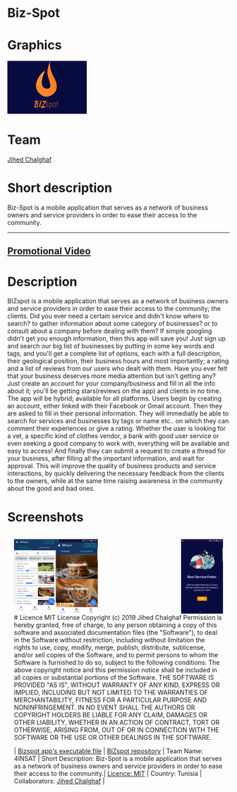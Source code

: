 # Biz-Spot

# Graphics
![alt text](https://github.com/JihedChalghaf/Biz-Spot/blob/master/Assets/Promo%20Graphic%20Default.png)

# Team
[Jihed Chalghaf](https://github.com/jihedchalghaf)

# Short description
Biz-Spot is a mobile application that serves as a network of business owners and service providers in order to ease their access to the community.

-----------------------
[Promotional Video](https://youtu.be/)
-----------------------

# Description
BIZspot is a mobile application that serves as a network of business owners and service providers in order to ease their access to the community; the clients.
Did you ever need a certain service and didn't know where to search? to gather information about some category of businesses? or to consult about a company before dealing with them?
If simple googling didn't get you enough information, then this app will save you!
Just sign up and search our big list of businesses by putting in some key words and tags, and you'll get a complete list of options, each with a full description, their geological position, their business hours and most importantly; a rating and a list of reviews from our users who dealt with them.
Have you ever felt that your business deserves more media attention but isn't getting any?
Just create an account for your company/business and fill in all the info about it; you'll be getting stars(reviews on the app) and clients in no time.
The app will be hybrid; available for all platforms.
Users begin by creating an account, either linked with their Facebook or Gmail account.
Then they are asked to fill in their personal information.
They will immediatly be able to search for services and businesses by tags or name etc.. on which they can comment their experiences or give a rating. Whether the user is looking for a vet, a specific kind of clothes vendor, a bank with good user service or even seeking a good company to work with, everything will be available and easy to access!
And finally they can submit a request to create a thread for your business, after filling all the important information, and wait for approval.
This will improve the quality of business products and service interactions, by quickly delivering the necessary feedback from the clients to the owners, while at the same time raising awareness in the community about the good and bad ones.

# Screenshots
<div style="display : inline-block;margin : 3% 3% 3% 3%">
<img src="https://github.com/JihedChalghaf/Biz-Spot/blob/master/Screenshots/home.png" align="left" width="20%"   >
<img src="https://github.com/JihedChalghaf/Biz-Spot/blob/master/Screenshots/categories.png" align="center" width="20%"   >
<img src="https://github.com/JihedChalghaf/Biz-Spot/blob/master/Screenshots/intro.png" align="right" width="20%"   >
<div>
# Licence
MIT License
Copyright (c) 2019 Jihed Chalghaf
Permission is hereby granted, free of charge, to any person obtaining a copy of this software and associated documentation files (the "Software"), to deal in the Software without restriction, including without limitation the rights to use, copy, modify, merge, publish, distribute, sublicense, and/or sell copies of the Software, and to permit persons to whom the Software is furnished to do so, subject to the following conditions:
The above copyright notice and this permission notice shall be included in all copies or substantial portions of the Software.
THE SOFTWARE IS PROVIDED "AS IS", WITHOUT WARRANTY OF ANY KIND, EXPRESS OR IMPLIED, INCLUDING BUT NOT LIMITED TO THE WARRANTIES OF MERCHANTABILITY, FITNESS FOR A PARTICULAR PURPOSE AND NONINFRINGEMENT. IN NO EVENT SHALL THE AUTHORS OR COPYRIGHT HOLDERS BE LIABLE FOR ANY CLAIM, DAMAGES OR OTHER LIABILITY, WHETHER IN AN ACTION OF CONTRACT, TORT OR OTHERWISE, ARISING FROM, OUT OF OR IN CONNECTION WITH THE SOFTWARE OR THE USE OR OTHER DEALINGS IN THE SOFTWARE.


| [Bizspot app's executable file](https://github.com/master/Code/app-debug.apk) | [BIZspot repository](https://github.com/) | Team Name: 4INSAT | Short Description: Biz-Spot is a mobile application that serves as a network of business owners and service providers in order to ease their access to the community.| [Licence: MIT](https://github.com/master/) | Country: Tunisia | Collaborators: [Jihed Chalghaf](https://github.com/jihedchalghaf) |
